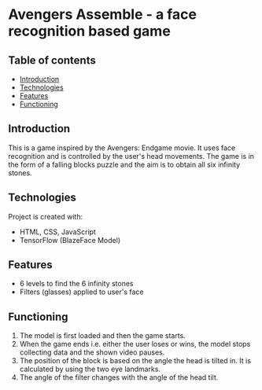 # Avengers Assemble - a face recognition based game
## Table of contents
* [Introduction](#introduction)
* [Technologies](#technologies)
* [Features](#features)
* [Functioning](#functioning)
## Introduction
This is a game inspired by the Avengers: Endgame movie. It uses face recognition and is controlled by the user's head movements. The game is in the form of a falling blocks puzzle and the aim is to obtain all six infinity stones. 
## Technologies
Project is created with:
* HTML, CSS, JavaScript 
* TensorFlow (BlazeFace Model)
## Features 
* 6 levels to find the 6 infinity stones 
* Filters (glasses) applied to user's face
## Functioning
1. The model is first loaded and then the game starts.
2. When the game ends i.e. either the user loses or wins, the model stops collecting data and the shown video pauses. 
3. The position of the block is based on the angle the head is tilted in. It is calculated by using the two eye landmarks.
4. The angle of the filter changes with the angle of the head tilt. 
